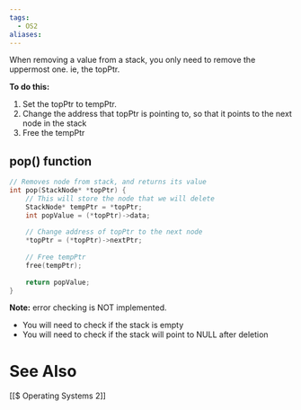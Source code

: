 ```yaml
---
tags:
  - OS2
aliases:
---
```


When removing a value from a stack, you only need to remove the uppermost one. ie, the topPtr.

**To do this:**
1. Set the topPtr to tempPtr.
2. Change the address that topPtr is pointing to, so that it points to the next node in the stack
3. Free the tempPtr

## pop() function
```c showlinenumbers
// Removes node from stack, and returns its value
int pop(StackNode* *topPtr) {
	// This will store the node that we will delete
	StackNode* tempPtr = *topPtr;
	int popValue = (*topPtr)->data;
	
	// Change address of topPtr to the next node
	*topPtr = (*topPtr)->nextPtr;
	
	// Free tempPtr
	free(tempPtr);
	
	return popValue;
}
```
**Note:** error checking is NOT implemented.
- You will need to check if the stack is empty
- You will need to check if the stack will point to NULL after deletion

# See Also
[[$ Operating Systems 2]]